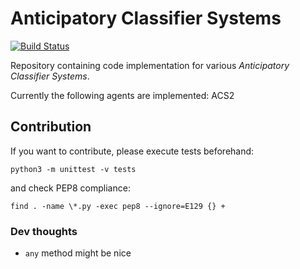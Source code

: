 # Anticipatory Classifier Systems
[![Build Status](https://travis-ci.org/khozzy/ACS.svg?branch=master)](https://travis-ci.org/khozzy/ACS)

Repository containing code implementation for various *Anticipatory Classifier Systems*.

Currently the following agents are implemented: ACS2

## Contribution
If you want to contribute, please execute tests beforehand:

    python3 -m unittest -v tests
    
and check PEP8 compliance:

    find . -name \*.py -exec pep8 --ignore=E129 {} +

### Dev thoughts
- `any` method might be nice
